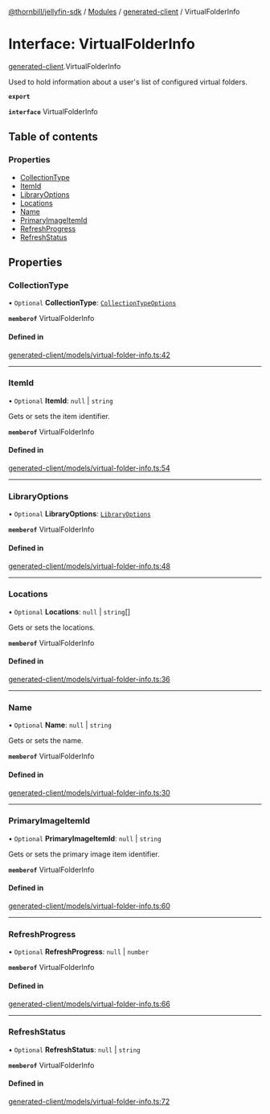 [@thornbill/jellyfin-sdk](../README.md) / [Modules](../modules.md) / [generated-client](../modules/generated_client.md) / VirtualFolderInfo

# Interface: VirtualFolderInfo

[generated-client](../modules/generated_client.md).VirtualFolderInfo

Used to hold information about a user\'s list of configured virtual folders.

**`export`**

**`interface`** VirtualFolderInfo

## Table of contents

### Properties

- [CollectionType](generated_client.VirtualFolderInfo.md#collectiontype)
- [ItemId](generated_client.VirtualFolderInfo.md#itemid)
- [LibraryOptions](generated_client.VirtualFolderInfo.md#libraryoptions)
- [Locations](generated_client.VirtualFolderInfo.md#locations)
- [Name](generated_client.VirtualFolderInfo.md#name)
- [PrimaryImageItemId](generated_client.VirtualFolderInfo.md#primaryimageitemid)
- [RefreshProgress](generated_client.VirtualFolderInfo.md#refreshprogress)
- [RefreshStatus](generated_client.VirtualFolderInfo.md#refreshstatus)

## Properties

### CollectionType

• `Optional` **CollectionType**: [`CollectionTypeOptions`](../enums/generated_client.CollectionTypeOptions.md)

**`memberof`** VirtualFolderInfo

#### Defined in

[generated-client/models/virtual-folder-info.ts:42](https://github.com/thornbill/jellyfin-sdk-typescript/blob/029620a/src/generated-client/models/virtual-folder-info.ts#L42)

___

### ItemId

• `Optional` **ItemId**: ``null`` \| `string`

Gets or sets the item identifier.

**`memberof`** VirtualFolderInfo

#### Defined in

[generated-client/models/virtual-folder-info.ts:54](https://github.com/thornbill/jellyfin-sdk-typescript/blob/029620a/src/generated-client/models/virtual-folder-info.ts#L54)

___

### LibraryOptions

• `Optional` **LibraryOptions**: [`LibraryOptions`](generated_client.LibraryOptions.md)

**`memberof`** VirtualFolderInfo

#### Defined in

[generated-client/models/virtual-folder-info.ts:48](https://github.com/thornbill/jellyfin-sdk-typescript/blob/029620a/src/generated-client/models/virtual-folder-info.ts#L48)

___

### Locations

• `Optional` **Locations**: ``null`` \| `string`[]

Gets or sets the locations.

**`memberof`** VirtualFolderInfo

#### Defined in

[generated-client/models/virtual-folder-info.ts:36](https://github.com/thornbill/jellyfin-sdk-typescript/blob/029620a/src/generated-client/models/virtual-folder-info.ts#L36)

___

### Name

• `Optional` **Name**: ``null`` \| `string`

Gets or sets the name.

**`memberof`** VirtualFolderInfo

#### Defined in

[generated-client/models/virtual-folder-info.ts:30](https://github.com/thornbill/jellyfin-sdk-typescript/blob/029620a/src/generated-client/models/virtual-folder-info.ts#L30)

___

### PrimaryImageItemId

• `Optional` **PrimaryImageItemId**: ``null`` \| `string`

Gets or sets the primary image item identifier.

**`memberof`** VirtualFolderInfo

#### Defined in

[generated-client/models/virtual-folder-info.ts:60](https://github.com/thornbill/jellyfin-sdk-typescript/blob/029620a/src/generated-client/models/virtual-folder-info.ts#L60)

___

### RefreshProgress

• `Optional` **RefreshProgress**: ``null`` \| `number`

**`memberof`** VirtualFolderInfo

#### Defined in

[generated-client/models/virtual-folder-info.ts:66](https://github.com/thornbill/jellyfin-sdk-typescript/blob/029620a/src/generated-client/models/virtual-folder-info.ts#L66)

___

### RefreshStatus

• `Optional` **RefreshStatus**: ``null`` \| `string`

**`memberof`** VirtualFolderInfo

#### Defined in

[generated-client/models/virtual-folder-info.ts:72](https://github.com/thornbill/jellyfin-sdk-typescript/blob/029620a/src/generated-client/models/virtual-folder-info.ts#L72)
